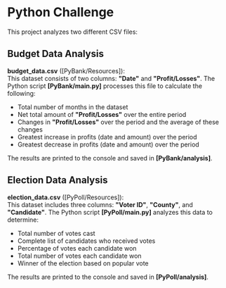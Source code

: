 # Python Challenge

This project analyzes two different CSV files:

## Budget Data Analysis

**budget_data.csv** ([PyBank/Resources]):  
This dataset consists of two columns: **"Date"** and **"Profit/Losses"**. The Python script **[PyBank/main.py]** processes this file to calculate the following:

- Total number of months in the dataset
- Net total amount of **"Profit/Losses"** over the entire period
- Changes in **"Profit/Losses"** over the period and the average of these changes
- Greatest increase in profits (date and amount) over the period
- Greatest decrease in profits (date and amount) over the period

The results are printed to the console and saved in **[PyBank/analysis]**.

## Election Data Analysis

**election_data.csv** ([PyPoll/Resources]):  
This dataset includes three columns: **"Voter ID"**, **"County"**, and **"Candidate"**. The Python script **[PyPoll/main.py]** analyzes this data to determine:

- Total number of votes cast
- Complete list of candidates who received votes
- Percentage of votes each candidate won
- Total number of votes each candidate won
- Winner of the election based on popular vote

The results are printed to the console and saved in **[PyPoll/analysis]**.
